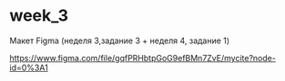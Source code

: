 # week_3

Макет Figma (неделя 3,задание 3 + неделя 4, задание 1)

https://www.figma.com/file/gqfPRHbtpGoG9efBMn7ZvE/mycite?node-id=0%3A1


